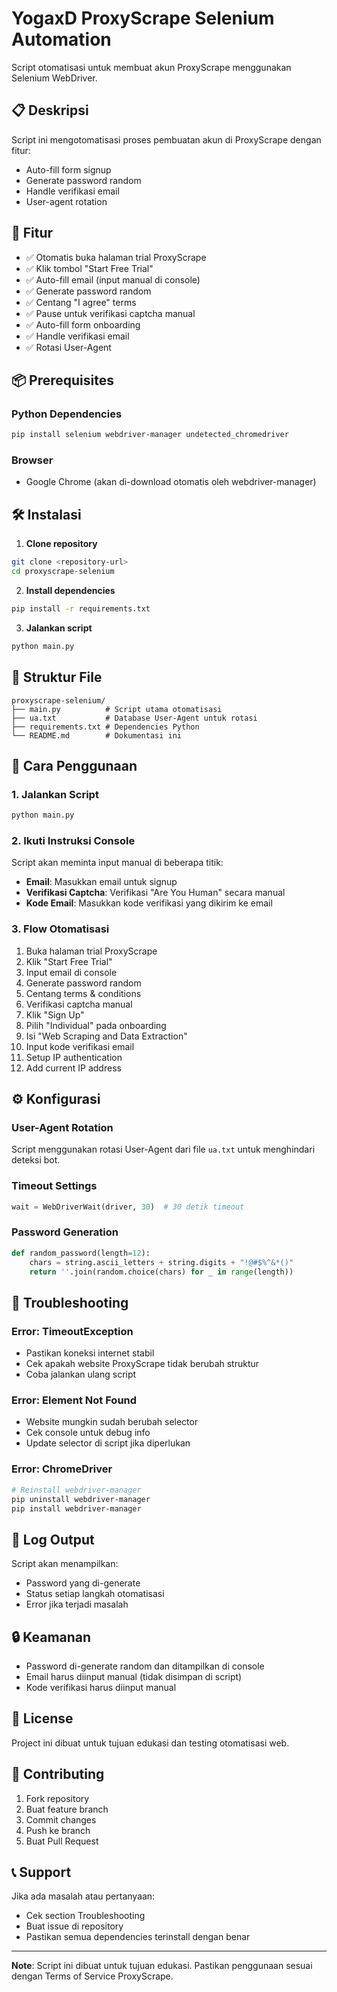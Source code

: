# YogaxD ProxyScrape Selenium Automation

Script otomatisasi untuk membuat akun ProxyScrape menggunakan Selenium WebDriver.

## 📋 Deskripsi

Script ini mengotomatisasi proses pembuatan akun di ProxyScrape dengan fitur:
- Auto-fill form signup
- Generate password random
- Handle verifikasi email
- User-agent rotation

## 🚀 Fitur

- ✅ Otomatis buka halaman trial ProxyScrape
- ✅ Klik tombol "Start Free Trial"
- ✅ Auto-fill email (input manual di console)
- ✅ Generate password random
- ✅ Centang "I agree" terms
- ✅ Pause untuk verifikasi captcha manual
- ✅ Auto-fill form onboarding
- ✅ Handle verifikasi email
- ✅ Rotasi User-Agent

## 📦 Prerequisites

### Python Dependencies
```bash
pip install selenium webdriver-manager undetected_chromedriver
```

### Browser
- Google Chrome (akan di-download otomatis oleh webdriver-manager)

## 🛠️ Instalasi

1. **Clone repository**
```bash
git clone <repository-url>
cd proxyscrape-selenium
```

2. **Install dependencies**
```bash
pip install -r requirements.txt
```

3. **Jalankan script**
```bash
python main.py
```

## 📁 Struktur File

```
proxyscrape-selenium/
├── main.py          # Script utama otomatisasi
├── ua.txt           # Database User-Agent untuk rotasi
├── requirements.txt # Dependencies Python
└── README.md        # Dokumentasi ini
```

## 🔧 Cara Penggunaan

### 1. Jalankan Script
```bash
python main.py
```

### 2. Ikuti Instruksi Console
Script akan meminta input manual di beberapa titik:

- **Email**: Masukkan email untuk signup
- **Verifikasi Captcha**: Verifikasi "Are You Human" secara manual
- **Kode Email**: Masukkan kode verifikasi yang dikirim ke email

### 3. Flow Otomatisasi
1. Buka halaman trial ProxyScrape
2. Klik "Start Free Trial"
3. Input email di console
4. Generate password random
5. Centang terms & conditions
6. Verifikasi captcha manual
7. Klik "Sign Up"
8. Pilih "Individual" pada onboarding
9. Isi "Web Scraping and Data Extraction"
10. Input kode verifikasi email
11. Setup IP authentication
12. Add current IP address

## ⚙️ Konfigurasi

### User-Agent Rotation
Script menggunakan rotasi User-Agent dari file `ua.txt` untuk menghindari deteksi bot.

### Timeout Settings
```python
wait = WebDriverWait(driver, 30)  # 30 detik timeout
```

### Password Generation
```python
def random_password(length=12):
    chars = string.ascii_letters + string.digits + "!@#$%^&*()"
    return ''.join(random.choice(chars) for _ in range(length))
```

## 🐛 Troubleshooting

### Error: TimeoutException
- Pastikan koneksi internet stabil
- Cek apakah website ProxyScrape tidak berubah struktur
- Coba jalankan ulang script

### Error: Element Not Found
- Website mungkin sudah berubah selector
- Cek console untuk debug info
- Update selector di script jika diperlukan

### Error: ChromeDriver
```bash
# Reinstall webdriver-manager
pip uninstall webdriver-manager
pip install webdriver-manager
```

## 📝 Log Output

Script akan menampilkan:
- Password yang di-generate
- Status setiap langkah otomatisasi
- Error jika terjadi masalah

## 🔒 Keamanan

- Password di-generate random dan ditampilkan di console
- Email harus diinput manual (tidak disimpan di script)
- Kode verifikasi harus diinput manual

## 📄 License

Project ini dibuat untuk tujuan edukasi dan testing otomatisasi web.

## 🤝 Contributing

1. Fork repository
2. Buat feature branch
3. Commit changes
4. Push ke branch
5. Buat Pull Request

## 📞 Support

Jika ada masalah atau pertanyaan:
- Cek section Troubleshooting
- Buat issue di repository
- Pastikan semua dependencies terinstall dengan benar

---

**Note**: Script ini dibuat untuk tujuan edukasi. Pastikan penggunaan sesuai dengan Terms of Service ProxyScrape. 

